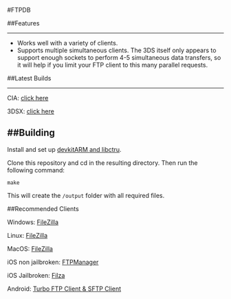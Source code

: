 #FTPDB


##Features

--------
- Works well with a variety of clients.
- Supports multiple simultaneous clients. The 3DS itself only appears to support enough sockets to perform 4-5 simultaneous data transfers, so it will help if you limit your FTP client to this many parallel requests.

##Latest Builds

-------------

CIA: [click here](https://github.com/Favna/FTPDB/releases/download/1.4.1/FTPDB.cia)

3DSX: [click here](https://github.com/Favna/FTPDB/releases/download/1.4.1/FTPDB.zip)

##Building
------------------

Install and set up [devkitARM and libctru](http://3dbrew.org/wiki/Setting_up_Development_Environment). 

Clone this repository and cd in the resulting directory. Then run the following command:

    make
    
This will create the `/output` folder with all required files.

##Recommended Clients

Windows: [FileZilla](https://filezilla-project.org/download.php?type=client)

Linux: [FileZilla](https://filezilla-project.org/download.php?type=client)

MacOS: [FileZilla](https://filezilla-project.org/download.php?type=client)

iOS non jailbroken: [FTPManager](https://itunes.apple.com/us/app/ftpmanager-ftp-sftp-ftps-client/id525959186?mt=8)

iOS Jailbroken: [Filza](http://moreinfo.thebigboss.org/moreinfo/depiction.php?file=filzafilemanagerDp)

Android: [Turbo FTP Client & SFTP Client](https://play.google.com/store/apps/details?id=turbo.client&hl=en)
